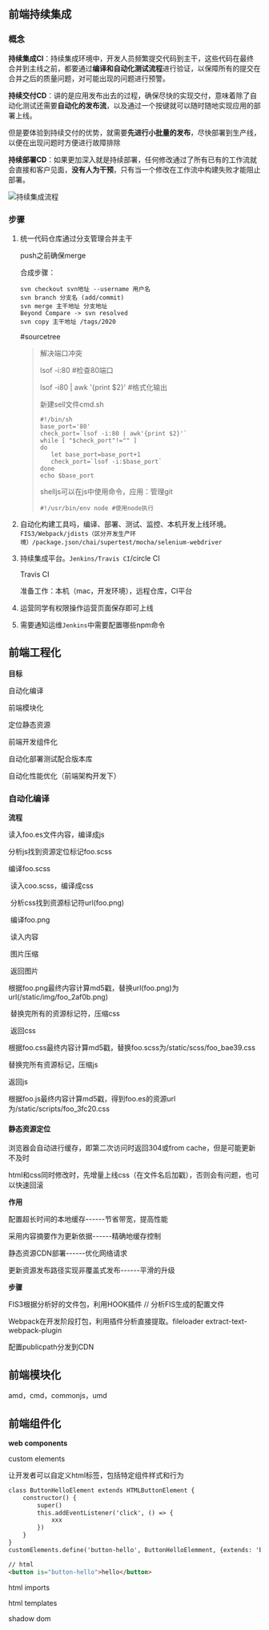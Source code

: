 ## 前端持续集成

### 概念

**持续集成CI**：持续集成环境中，开发人员频繁提交代码到主干，这些代码在最终合并到主线之前，都要通过**编译和自动化测试流程**进行验证，以保障所有的提交在合并之后的质量问题，对可能出现的问题进行预警。

**持续交付CD**：讲的是应用发布出去的过程，确保尽快的实现交付，意味着除了自动化测试还需要**自动化的发布流**，以及通过一个按键就可以随时随地实现应用的部署上线。

但是要体验到持续交付的优势，就需要**先进行小批量的发布**，尽快部署到生产线，以便在出现问题时方便进行故障排除

**持续部署CD**：如果更加深入就是持续部署，任何修改通过了所有已有的工作流就会直接和客户见面，**没有人为干预**，只有当一个修改在工作流中构建失败才能阻止部署。

![持续集成流程](D:\project\Front\project\notes\media\持续集成流程.png)

### 步骤

1. 统一代码仓库通过分支管理合并主干

   push之前确保merge

   合成步骤：

   ```
   svn checkout svn地址 --username 用户名
   svn branch 分支名 (add/commit)
   svn merge 主干地址 分支地址
   Beyond Compare -> svn resolved
   svn copy 主干地址 /tags/2020
   ```

   #sourcetree

   > 解决端口冲突
   >
   > lsof -i:80 #检查80端口
   >
   > lsof -i80 | awk '{print $2}' #格式化输出
   >
   > 新建sell文件cmd.sh
   >
   > ```shell
   > #!/bin/sh
   > base_port='80'
   > check_port=`lsof -i:80 | awk'{print $2}'`
   > while [ "$check_port"!="" ]
   > do
   > 	let base_port=base_port+1
   > 	check_port=`lsof -i:$base_port`
   > done
   > echo $base_port
   > ```
   >
   > shelljs可以在js中使用命令，应用：管理git
   >
   > ```shell
   > #!/usr/bin/env node #使用node执行
   > ```

2. 自动化构建工具吗，编译、部署、测试、监控、本机开发上线环境。`FIS3/Webpack/jdists（区分开发生产环境）/package.json/chai/supertest/mocha/selenium-webdriver`

3. 持续集成平台。`Jenkins/Travis CI`/circle CI 

   Travis CI

   准备工作：本机（mac，开发环境），远程仓库，CI平台

4. 运营同学有权限操作运营页面保存即可上线

5. 需要通知运维`Jenkins`中需要配置哪些npm命令

## 前端工程化

**目标**

自动化编译

前端模块化

定位静态资源

前端开发组件化

自动化部署测试配合版本库

自动化性能优化（前端架构开发下）

### 自动化编译

**流程**

读入foo.es文件内容，编译成js

分析js找到资源定位标记foo.scss

编译foo.scss

​	读入coo.scss，编译成css

​	分析css找到资源标记符url(foo.png)

​	编译foo.png

​		读入内容

​		图片压缩

​		返回图片

​	根据foo.png最终内容计算md5戳，替换url(foo.png)为url(/static/img/foo_2af0b.png)

​	替换完所有的资源标记符，压缩css

​	返回css

根据foo.css最终内容计算md5戳，替换foo.scss为/static/scss/foo_bae39.css

替换完所有资源标记，压缩js

返回js

根据foo.js最终内容计算md5戳，得到foo.es的资源url为/static/scripts/foo_3fc20.css

#### 静态资源定位

浏览器会自动进行缓存，即第二次访问时返回304或from cache，但是可能更新不及时

html和css同时修改时，先增量上线css（在文件名后加戳），否则会有问题，也可以快速回滚

**作用**

配置超长时间的本地缓存------节省带宽，提高性能

采用内容摘要作为更新依据------精确地缓存控制

静态资源CDN部署------优化网络请求

更新资源发布路径实现非覆盖式发布------平滑的升级

**步骤**

FIS3根据分析好的文件包，利用HOOK插件 // 分析FIS生成的配置文件

Webpack在开发阶段打包，利用插件分析直接提取。fileloader extract-text-webpack-plugin

配置publicpath分发到CDN

## 前端模块化

amd，cmd，commonjs，umd

## 前端组件化

**web components**

custom elements

让开发者可以自定义html标签，包括特定组件样式和行为

```html
class ButtonHelloElement extends HTMLButtonElement {
    constructor() {
        super()
        this.addEventListener('click', () => {
            xxx
        })
    }
}
customElements.define('button-hello', ButtonHelloElemment, {extends: 'button'})

// html
<button is="button-hello">hello</button>
```

html imports

html templates

shadow dom